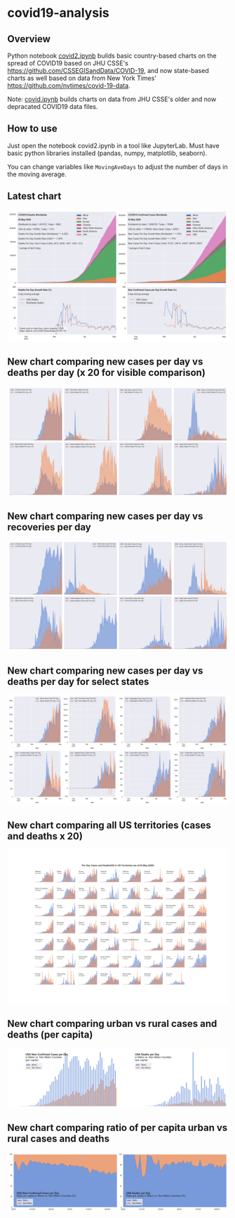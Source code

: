 # covid19-analysis

## Overview
Python notebook [covid2.ipynb](https://github.com/danlaw/covid19-analysis/blob/master/covid2.ipynb) builds basic country-based charts on the spread of COVID19 based on JHU CSSE's https://github.com/CSSEGISandData/COVID-19, and now state-based charts as well based on data from New York Times' https://github.com/nytimes/covid-19-data.

Note: [covid.ipynb](https://github.com/danlaw/covid19-analysis/blob/master/covid.ipynb) builds charts on data from JHU CSSE's older and now depracated COVID19 data files.

## How to use
Just open the notebook covid2.ipynb in a tool like JupyterLab. Must have basic python libraries installed (pandas, numpy, matplotlib, seaborn).

You can change variables like ``MovingAveDays`` to adjust the number of days in the moving average.

## Latest chart
![Latest chart](charts/20200503-covid19-chart.png)

## New chart comparing new cases per day vs deaths per day (x 20 for visible comparison)
![Comparison chart](charts/20200503-comparison-chart.png)

## New chart comparing new cases per day vs recoveries per day
![Recovery chart](charts/20200503-comparison-recovery-chart.png)

## New chart comparing new cases per day vs deaths per day for select states
![Recovery chart](charts/20200503-covid19-states.png)

## New chart comparing all US territories (cases and deaths x 20)
![Recovery chart](charts/20200503-compare-US-territories.png)

## New chart comparing urban vs rural cases and deaths (per capita)
![Recovery chart](charts/20200503-US-counties-urban-vs-rural-per-capita.png)

## New chart comparing ratio of per capita urban vs rural cases and deaths
![Recovery chart](charts/20200503-US-counties-urban-vs-rural-per-capita-ratios.png)